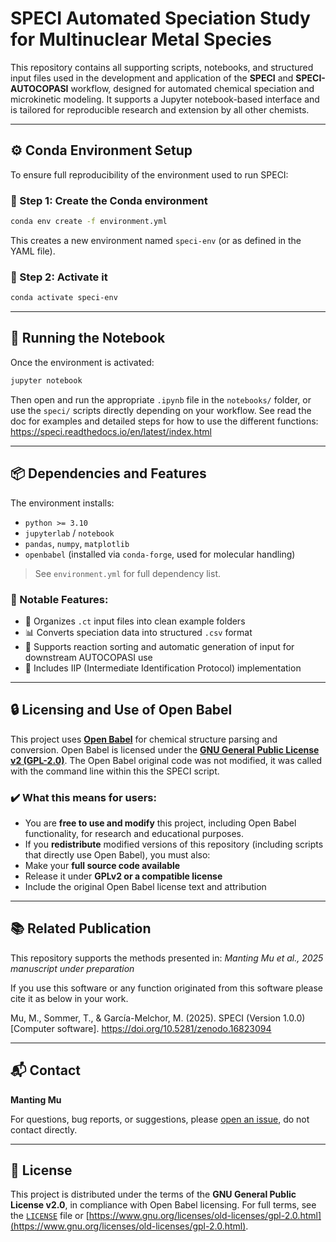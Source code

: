 # SPECI Automated Speciation Study for Multinuclear Metal Species

This repository contains all supporting scripts, notebooks, and structured input files used in the development and application of the **SPECI** and **SPECI-AUTOCOPASI** workflow, designed for automated chemical speciation and microkinetic modeling. It supports a Jupyter notebook-based interface and is tailored for reproducible research and extension by all other chemists.

---


## ⚙️ Conda Environment Setup

To ensure full reproducibility of the environment used to run SPECI:

### 🧪 Step 1: Create the Conda environment

```bash
conda env create -f environment.yml
```

This creates a new environment named `speci-env` (or as defined in the YAML file).

### 🧬 Step 2: Activate it

```bash
conda activate speci-env
```

---

## 🚀 Running the Notebook

Once the environment is activated:

```bash
jupyter notebook
```

Then open and run the appropriate `.ipynb` file in the `notebooks/` folder, or use the `speci/` scripts directly depending on your workflow.
See read the doc for examples and detailed steps for how to use the different functions: https://speci.readthedocs.io/en/latest/index.html

---

## 📦 Dependencies and Features

The environment installs:

- `python >= 3.10`
- `jupyterlab` / `notebook`
- `pandas`, `numpy`, `matplotlib`
- `openbabel` (installed via `conda-forge`, used for molecular handling)

> See `environment.yml` for full dependency list.

### 🧪 Notable Features:
- 📁 Organizes `.ct` input files into clean example folders
- 📊 Converts speciation data into structured `.csv` format
- 🔎 Supports reaction sorting and automatic generation of input for downstream AUTOCOPASI use
- 🧠 Includes IIP (Intermediate Identification Protocol) implementation

---

## 🔒 Licensing and Use of Open Babel

This project uses **[Open Babel](http://openbabel.org/)** for chemical structure parsing and conversion. Open Babel is licensed under the [**GNU General Public License v2 (GPL-2.0)**](https://www.gnu.org/licenses/old-licenses/gpl-2.0.html). The Open Babel original code was not modified, it was called with the command line within this the SPECI script.

### ✔️ What this means for users:
- You are **free to use and modify** this project, including Open Babel functionality, for research and educational purposes.
- If you **redistribute** modified versions of this repository (including scripts that directly use Open Babel), you must also:
- Make your **full source code available**
- Release it under **GPLv2 or a compatible license**
- Include the original Open Babel license text and attribution

---

## 📚 Related Publication

This repository supports the methods presented in:
*Manting Mu et al., 2025 manuscript under preparation*  

If you use this software or any function originated from this software please cite it as below in your work.

Mu, M., Sommer, T., & García-Melchor, M. (2025). SPECI (Version 1.0.0) [Computer software]. https://doi.org/10.5281/zenodo.16823094

---

## 📬 Contact

**Manting Mu**

For questions, bug reports, or suggestions, please [open an issue](https://github.com/Manting-Mu/OLIGO/issues), do not contact directly.

---

## 📄 License

This project is distributed under the terms of the **GNU General Public License v2.0**, in compliance with Open Babel licensing. For full terms, see the [`LICENSE`](https://www.gnu.org/licenses/old-licenses/gpl-2.0.txt) file or [https://www.gnu.org/licenses/old-licenses/gpl-2.0.html](https://www.gnu.org/licenses/old-licenses/gpl-2.0.html).
